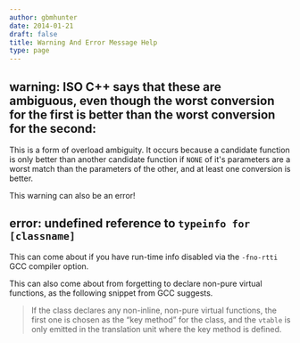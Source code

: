 ```yaml
---
author: gbmhunter
date: 2014-01-21
draft: false
title: Warning And Error Message Help
type: page
---
```


## warning: ISO C++ says that these are ambiguous, even though the worst conversion for the first is better than the worst conversion for the second:

This is a form of overload ambiguity. It occurs because a candidate function is only better than another candidate function if `NONE` of it's parameters are a worst match than the parameters of the other, and at least one conversion is better.

This warning can also be an error!

## error: undefined reference to `typeinfo for [classname]`

This can come about if you have run-time info disabled via the `-fno-rtti` GCC compiler option.

This can also come about from forgetting to declare non-pure virtual functions, as the following snippet from GCC suggests.

> If the class declares any non-inline, non-pure virtual functions, the first one is chosen as the “key method” for the class, and the `vtable` is only emitted in the translation unit where the key method is defined.
